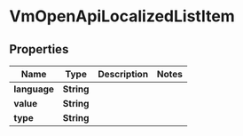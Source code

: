 
# VmOpenApiLocalizedListItem

## Properties
Name | Type | Description | Notes
------------ | ------------- | ------------- | -------------
**language** | **String** |  | 
**value** | **String** |  | 
**type** | **String** |  | 



